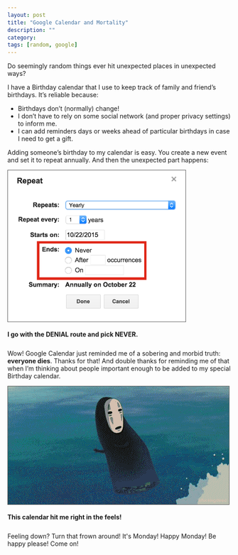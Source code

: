 ```yaml
---
layout: post
title: "Google Calendar and Mortality"
description: ""
category: 
tags: [random, google]
---
```


Do seemingly random things ever hit unexpected places in unexpected ways?

I have a Birthday calendar that I use to keep track of family and friend’s birthdays. It’s reliable because:

* Birthdays don’t (normally) change!
* I don’t have to rely on some social network (and proper privacy settings) to inform me.
* I can add reminders days or weeks ahead of particular birthdays in case I need to get a gift.

Adding someone’s birthday to my calendar is easy. You create a new event and set it to repeat annually. And then the unexpected part happens:

<div>
	<img class="rounded-corners" style="max-width: 400px; border: 1px solid #555555;" src="/assets/images/posts/2015-11-02/repeating.png"/>
	<p class="caption-text" style="line-height: 1.5em; margin-bottom: 24px;"><strong>I go with the DENIAL route and pick NEVER.</strong></p>
</div>

Wow! Google Calendar just reminded me of a sobering and morbid truth: **everyone dies**. Thanks for that! And double thanks for reminding me of that when I’m thinking about people important enough to be added to my special Birthday calendar.

<div>
	<img class="rounded-corners" style="max-width: 600px; border: 1px solid #555555;" src="/assets/images/posts/2015-11-02/feels.gif"/>
	<p class="caption-text" style="line-height: 1.5em; margin-bottom: 24px;"><strong>This calendar hit me right in the feels!</strong></p>
</div>

Feeling down? Turn that frown around! It's Monday! Happy Monday! Be happy please! Come on!
